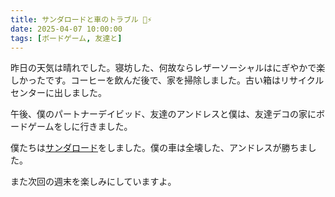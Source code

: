 ```yaml
---
title: サンダロードと車のトラブル 🚗⚡
date: 2025-04-07 10:00:00
tags: [ボードゲーム, 友達と]
---
```

昨日の天気は晴れでした。寝坊した、何故ならレザーソーシャルはにぎやかで楽しかったです。コーヒーを飲んだ後で、家を掃除しました。古い箱はリサイクルセンターに出しました。

午後、僕のパートナーデイビッド、友達のアンドレスと僕は、友達デコの家にボードゲームをしに行きました。

僕たちは[サンダロード](https://boardgamegeek.com/boardgame/342070/thunder-road-vendetta)をしました。僕の車は全壊した、アンドレスが勝ちました。

また次回の週末を楽しみにしていますよ。
